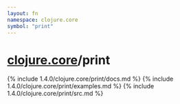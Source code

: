 ```yaml
---
layout: fn
namespace: clojure.core
symbol: "print"
---
```


# [clojure.core](../)/print

{% include 1.4.0/clojure.core/print/docs.md %}
{% include 1.4.0/clojure.core/print/examples.md %}
{% include 1.4.0/clojure.core/print/src.md %}

